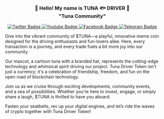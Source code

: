 <h3 align="center">👋   Hello! My name is TUNA 🐟 DRIVER   👋 <br/> "Tuna Community" </h3>

<div id="badges" align="center">
  <a href="https://twitter.com/TunaDriverToken">
    <img src="https://img.shields.io/badge/Twitter-green?style=for-the-badge&logo=twitter&logoColor=white" alt="Twitter Badge"/>
  </a>
  <a href="https://youtube.com/@TunaCommunity">
    <img src="https://img.shields.io/badge/YouTube-red?style=for-the-badge&logo=youtube&logoColor=white" alt="Youtube Badge"/>
  </a>
  <a href="https://facebook.com/tunacommunity">
    <img src="https://img.shields.io/badge/Facebook-gray?style=for-the-badge&logo=facebook&logoColor=white" alt="Facebook Badge"/>
  </a>
  <a href="https://t.me/TunaDriverToken">
    <img src="https://img.shields.io/badge/Telegram-yellow?style=for-the-badge&logo=telegram&logoColor=white" alt="Telegram Badge"/>
  </a>
  <br/>
</div>


Dive into the vibrant community of $TUNA—a playful, innovative meme coin designed for the driving enthusiasts and fun-lovers alike. Here, every transaction is a journey, and every trade fuels a bit more joy into our community.


Our mascot, a cartoon tuna with a branded hat, represents the cutting-edge technology and whimsical spirit driving our project. Tuna Driver Token isn't just a currency; it's a celebration of friendship, freedom, and fun on the open road of blockchain technology.


Join us as we cruise through exciting developments, community events, and a sea of possibilities. Whether you're here to invest, engage, or simply share a laugh, $TUNA is thrilled to have you aboard.


Fasten your seatbelts, rev up your digital engines, and let’s ride the waves of crypto together with Tuna Driver Token!

